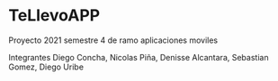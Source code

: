 # TeLlevoAPP
Proyecto 2021 semestre 4 de ramo aplicaciones moviles

Integrantes Diego Concha, Nicolas Piña, Denisse Alcantara, Sebastian Gomez, Diego Uribe 
